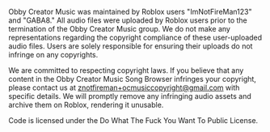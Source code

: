 Obby Creator Music was maintained by Roblox users "ImNotFireMan123" and "GABA8."
All audio files were uploaded by Roblox users prior to the termination of the
Obby Creator Music group.  We do not make any representations regarding the
copyright compliance of these user-uploaded audio files. Users are solely
responsible for ensuring their uploads do not infringe on any copyrights.

We are committed to respecting copyright laws. If you believe that any content
in the Obby Creator Music Song Browser infringes your copyright, please contact
us at znotfireman+ocmusiccopyright@gmail.com with specific details. We will
promptly remove any infringing audio assets and archive them on Roblox,
rendering it unusable.

Code is licensed under the Do What The Fuck You Want To Public License.

